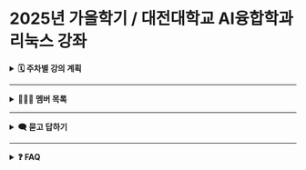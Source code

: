 # 2025년 가을학기 / 대전대학교 AI융합학과 리눅스 강좌

<details>
<summary><b>🗓️ 주차별 강의 계획</b></summary>

| **주차** | **날짜(화)** | **내용** |
|------|-------------|------|
| [**Wk1**](wk1) | 9.2  | 과정 소개 |
| [**Wk2**](wk2) | 9.9 | 리눅스 개요 |
| [**Wk3**](wk3) | 9.16 | X 윈도우와 데스크톱 환경, 리눅스 명령어 기초  |
| **Wk4** | 9.23 | 리눅스 명령어 기초 |
| **Wk5** | 9.30  | 파일 개념 및 구조 |
| **Wk6** | 10.7  | 휴강(추석) |
| **Wk7** | 10.14 | 쉘과 명령어  |
| **Wk8** | 10.21 | 중간고사 |
| **Wk9** | 10.28 | 프로세스 |
| **Wk10** | 11.4  | 파일 시스템과 유틸리티 |
| **Wk11** | 11.11 | Bash 쉘 스크립트 |
| **Wk12** | 11.18 | 소프트웨어 관리 |
| **Wk13** | 11.27 | 네트워크와 인터넷 |
| **Wk14** | 12.2  | 부팅과 서비스 데몬 |
| **Wk15** | 12.9 | (보강) 원격접속서버와 파일서버 |
| **Wk16** | 12.16 | 기말고사 |

> **참고:** 본 일정은 변경될 수 있습니다.
</details>

---

<details>
<summary><b>🧑‍🤝‍🧑 멤버 목록</b></summary>

|이름|깃헙 주소|이름|깃헙 주소|이름|깃헙 주소|
|------|---|------|---|------|---|
|정다* |https://github.com/051123di-ux/rinux |강성* |https://github.com/kjjjk1/kjjjk1 |정수* |https://github.com/Sohyun-web/Linux |
|최민* |https://github.com/20221936minhyeok/20221936choiminhyeok |김동* |https://github.com/DONGHA-0/dongha0 |양선* |https://github.com/sunwoo157/Linux |
|최윤* |https://github.com/origei/20221937linux |김근* |https://github.com/Kimgeunoh/Kimkeunoh-linux |윤철* |https://github.com/Fadukfadukdcscs/younchulhwan |
|구준* |https://github.com/rnwnsah/linux |박제* |https://github.com/Sebo1203/Park-jewoo |양재* |https://github.com/yangyang049/linux |
|장지* |https://github.com/IllllIlllIlllI/- |오승* |https://github.com/20221925/osh0329 |김영* |https://github.com/dudtjr1/dudtjr |
|윤승* |https://github.com/yoonsm0320/Linux |최   * |https://github.com/cjune100/cjune100 |송우* |https://github.com/woorock/Linux |
|이채* |https://github.com/cherryy00/Linux |문성* |https://github.com/hwani0828/Linux |박수* |https://github.com/99geodetic/Linux |
|최도* |https://github.com/choidohyun3280/dohyun-linux2025 |이희* |https://github.com/dju21hjlee/2025-2-LINUX |최민* |https://github.com/20221936minhyeok/20221936choiminhyeok.git |
|김우* |https://github.com/spacekim1129/kimwoojoo |

</details>

---

<details>
<summary><b>🗨️ 묻고 답하기</b></summary>

- [토론(Discussions)](https://github.com/sbbaik/Linux/discussions)
</details>

---

<details>
<summary><b>❓ FAQ</b></summary>

<details>
<summary><b> chatGPT 적극 활용</b></summary>
질문이 생기면 chatGPT에게 물어보고 직접 해결하도록 노력해보세요.
chatGPT 활용 기술은 실무에 꼭 필요한 기술입니다.
</details>
</details>

